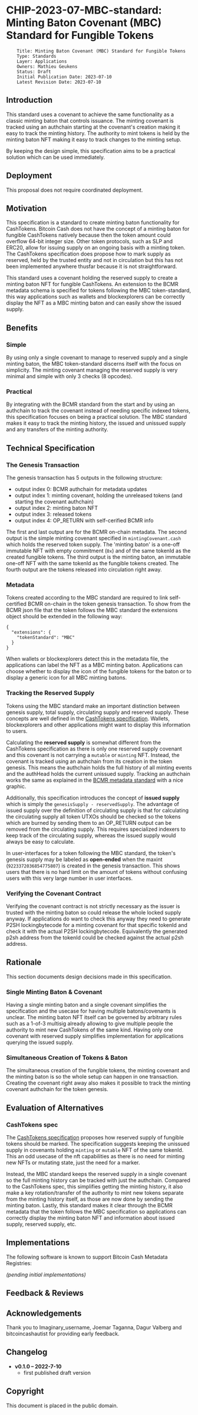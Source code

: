 # CHIP-2023-07-MBC-standard: Minting Baton Covenant (MBC) Standard for Fungible Tokens

        Title: Minting Baton Covenant (MBC) Standard for Fungible Tokens
        Type: Standards
        Layer: Applications
        Owners: Mathieu Geukens 
        Status: Draft
        Initial Publication Date: 2023-07-10
        Latest Revision Date: 2023-07-10

## Introduction

This standard uses a covenant to achieve the same functionality as a classic minting baton that controls issuance.
The minting covenant is tracked using an authchain starting at the covenant's creation making it easy to track the minting history.
The authority to mint tokens is held by the minting baton NFT making it easy to track changes to the minting setup.

By keeping the design simple, this specification aims to be a practical solution which can be used immediately.

## Deployment

This proposal does not require coordinated deployment.

## Motivation

This specification is a standard to create minting baton functionality for CashTokens. Bitcoin Cash does not have 
the concept of a minting baton for fungible CashTokens natively because then the token amount could overflow 64-bit integer size.
Other token protocols, such as SLP and ERC20, allow for issuing supply on an ongoing basis with a minting token.
The CashTokens specification does propose how to mark supply as reserved, held by the trusted entity and not in circulation but this
has not been implemented anywhere thusfar because it is not straightforward.

This standard uses a covenant holding the reserved supply to create a minting baton NFT for fungible CashTokens.
An extension to the BCMR metadata schema is specified for tokens following the MBC token-standard, this way applications such as wallets and
blockexplorers can be correctly display the NFT as a MBC minting baton and can easily show the issued supply.

## Benefits

### Simple

By using only a single covenant to manage to reserved supply and a single minting baton, the MBC token-standard discerns itself with the focus on simplicity.
The minting covenant managing the reserved supply is very minimal and simple with only 3 checks (8 opcodes).

### Practical

By integrating with the BCMR standard from the start and by using an authchain to track the covenant instead of needing specific indexed tokens,
this specification focuses on being a practical solution.
The MBC standard makes it easy to track the minting history, the issued and unissued supply and any transfers of the minting authority.

## Technical Specification

### The Genesis Transaction

The genesis transaction has 5 outputs in the following structure:

- output index 0: BCMR authchain for metadata updates
- output index 1: minting covenant, holding the unreleased tokens (and starting the covenant authchain)
- output index 2: minting baton NFT
- output index 3: released tokens
- output index 4: OP_RETURN with self-cerified BCMR info

The first and last output are for the BCMR on-chain metadata.
The second output is the simple minting covenant specified in `mintingCovenant.cash` which holds the reserved token supply.
The 'minting baton' is a one-off immutable NFT with empty commitment (`0x`) and of the same tokenId as the created fungible tokens.
The third output is the minting baton, an immutable one-off NFT with the same tokenId as the fungible tokens created.
The fourth output are the tokens released into circulation right away.

### Metadata

Tokens created according to the MBC standard are required to link self-certified BCMR on-chain in the token genesis transaction.
To show from the BCMR json file that the token follows the MBC standard the extensions object should be extended in the following way:
```
{
  "extensions": {
    "tokenStandard": "MBC"
  }
}
```

When wallets or blockexplorers detect this in the metadata file, the applications can label the NFT as a MBC minting baton.
Applications can choose whether to display the icon of the fungible tokens for the baton or to display a generic icon for all MBC minting batons.

### Tracking the Reserved Supply

Tokens using the MBC standard make an important distinction between genesis supply, total supply, circulating supply and reserved supply.
These concepts are well defined in the [CashTokens specification](https://github.com/cashtokens/cashtokens).
Wallets, blockexplorers and other applications might want to display this information to users.

Calculating the **reserved supply** is somewhat different from the CashTokens specification as there is only one reserved supply covenant and
this covenant is not carrying a `mutable` or `minting` NFT. Instead, the covenant is tracked using an authchain from its creation in the token genesis.
This means the authchain holds the full history of all minting events and the authHead holds the current unissued supply.
Tracking an authchain works the same as explained in the [BCMR metadata standard](https://github.com/bitjson/chip-bcmr#zeroth-descendant-transaction-chains)
with a nice graphic.

Additionally, this specification introduces the concept of **issued supply** which is simply the `genesisSupply - reservedSupply`.
The advantage of issued supply over the definition of circulating supply is that for calculating the circulating supply all token UTXOs should be checked
so the tokens which are burned by sending them to an OP_RETURN output can be removed from the circulating supply. 
This requires specialized indexers to keep track of the circulating supply, whereas the issued supply would always be easy to calculate.

In user-interfaces for a token following the MBC standard, the token's genesis supply may be labeled as **open-ended** when the maxint 
(`9223372036854775807`) is created in the genesis transaction. This shows users that there is no hard limit on the amount of tokens without confusing
users with this very large number in user interfaces.

### Verifying the Covenant Contract

Verifying the covenant contract is not strictly necessary as the issuer is trusted with the minting baton so could release the whole locked supply anyway.
If applications do want to check this anyway they need to generate P2SH lockingbytecode for a minting covenant for that specific tokenId and 
check it with the actual P2SH lockingbytecode. Equivalently the generated p2sh address from the tokenId could be checked against the actual p2sh address.

## Rationale

This section documents design decisions made in this specification.

### Single Minting Baton & Covenant

Having a single minting baton and a single covenant simplifies the specification and the usecase for having multiple batons/covenants is unclear. 
The minting baton NFT itself can be governed by arbitrary rules such as a 1-of-3 multisig already allowing to give multiple people the
authority to mint new CashTokens of the same kind.
Having only one covenant with reserved supply simplifies implementation for applications querying the issued supply.

### Simultaneous Creation of Tokens & Baton

The simultaneous creation of the fungible tokens, the minting covenant and the minting baton is so the whole setup can happen in one transaction.
Creating the covenant right away also makes it possible to track the minting covenant authchain for the token genesis.

## Evaluation of Alternatives

### CashTokens spec

The [CashTokens specification](https://github.com/cashtokens/cashtokens) proposes how reserved supply of fungible tokens should be marked.
The specification suggests keeping the unissued supply in covenants holding `minting` or `mutable` NFT of the same tokenId.
This an odd usecase of the nft capabilities as there is no need for minting new NFTs or mutating state, just the need for a marker.

Instead, the MBC standard keeps the reserved supply in a single covenant so the full minting history can be tracked with just the authchain.
Compared to the CashTokens spec, this simplifies getting the minting history, it also make a key rotation/transfer of the authority to mint 
new tokens separate from the minting history itself, as those are now done by sending the minting baton.
Lastly, this standard makes it clear through the BCMR metadata that the token follows the MBC specification so applications can correctly display 
the minting baton NFT and information about issued supply, reserved supply, etc.

## Implementations

The following software is known to support Bitcoin Cash Metadata Registries:

*(pending initial implementations)*

## Feedback & Reviews

## Acknowledgements

Thank you to Imaginary_username, Joemar Taganna, Dagur Valberg and bitcoincashautist for providing early feedback.

## Changelog
- **v0.1.0 – 2022-7-10**
  - first published draft version

## Copyright

This document is placed in the public domain.
